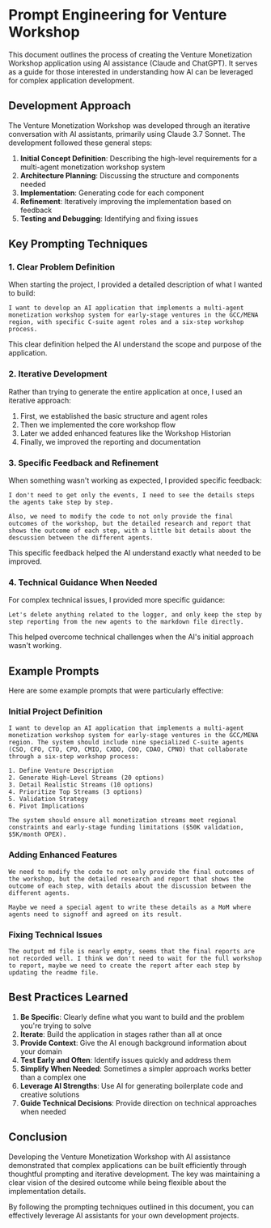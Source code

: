 # Prompt Engineering for Venture Workshop

This document outlines the process of creating the Venture Monetization Workshop application using AI assistance (Claude and ChatGPT). It serves as a guide for those interested in understanding how AI can be leveraged for complex application development.

## Development Approach

The Venture Monetization Workshop was developed through an iterative conversation with AI assistants, primarily using Claude 3.7 Sonnet. The development followed these general steps:

1. **Initial Concept Definition**: Describing the high-level requirements for a multi-agent monetization workshop system
2. **Architecture Planning**: Discussing the structure and components needed
3. **Implementation**: Generating code for each component
4. **Refinement**: Iteratively improving the implementation based on feedback
5. **Testing and Debugging**: Identifying and fixing issues

## Key Prompting Techniques

### 1. Clear Problem Definition

When starting the project, I provided a detailed description of what I wanted to build:

```
I want to develop an AI application that implements a multi-agent monetization workshop system for early-stage ventures in the GCC/MENA region, with specific C-suite agent roles and a six-step workshop process.
```

This clear definition helped the AI understand the scope and purpose of the application.

### 2. Iterative Development

Rather than trying to generate the entire application at once, I used an iterative approach:

1. First, we established the basic structure and agent roles
2. Then we implemented the core workshop flow
3. Later we added enhanced features like the Workshop Historian
4. Finally, we improved the reporting and documentation

### 3. Specific Feedback and Refinement

When something wasn't working as expected, I provided specific feedback:

```
I don't need to get only the events, I need to see the details steps the agents take step by step.

Also, we need to modify the code to not only provide the final outcomes of the workshop, but the detailed research and report that shows the outcome of each step, with a little bit details about the descussion between the different agents.
```

This specific feedback helped the AI understand exactly what needed to be improved.

### 4. Technical Guidance When Needed

For complex technical issues, I provided more specific guidance:

```
Let's delete anything related to the logger, and only keep the step by step reporting from the new agents to the markdown file directly.
```

This helped overcome technical challenges when the AI's initial approach wasn't working.

## Example Prompts

Here are some example prompts that were particularly effective:

### Initial Project Definition

```
I want to develop an AI application that implements a multi-agent monetization workshop system for early-stage ventures in the GCC/MENA region. The system should include nine specialized C-suite agents (CSO, CFO, CTO, CPO, CMIO, CXDO, COO, CDAO, CPNO) that collaborate through a six-step workshop process:

1. Define Venture Description
2. Generate High-Level Streams (20 options)
3. Detail Realistic Streams (10 options)
4. Prioritize Top Streams (3 options)
5. Validation Strategy
6. Pivot Implications

The system should ensure all monetization streams meet regional constraints and early-stage funding limitations ($50K validation, $5K/month OPEX).
```

### Adding Enhanced Features

```
We need to modify the code to not only provide the final outcomes of the workshop, but the detailed research and report that shows the outcome of each step, with details about the discussion between the different agents.

Maybe we need a special agent to write these details as a MoM where agents need to signoff and agreed on its result.
```

### Fixing Technical Issues

```
The output md file is nearly empty, seems that the final reports are not recorded well. I think we don't need to wait for the full workshop to report, maybe we need to create the report after each step by updating the readme file.
```

## Best Practices Learned

1. **Be Specific**: Clearly define what you want to build and the problem you're trying to solve
2. **Iterate**: Build the application in stages rather than all at once
3. **Provide Context**: Give the AI enough background information about your domain
4. **Test Early and Often**: Identify issues quickly and address them
5. **Simplify When Needed**: Sometimes a simpler approach works better than a complex one
6. **Leverage AI Strengths**: Use AI for generating boilerplate code and creative solutions
7. **Guide Technical Decisions**: Provide direction on technical approaches when needed

## Conclusion

Developing the Venture Monetization Workshop with AI assistance demonstrated that complex applications can be built efficiently through thoughtful prompting and iterative development. The key was maintaining a clear vision of the desired outcome while being flexible about the implementation details.

By following the prompting techniques outlined in this document, you can effectively leverage AI assistants for your own development projects.
